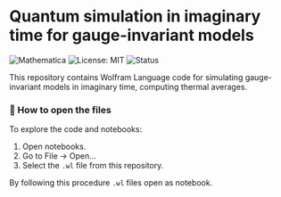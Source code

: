 # Quantum simulation in imaginary time for gauge-invariant models

![Mathematica](https://img.shields.io/badge/Mathematica-14.2-red?logo=wolfram)
![License: MIT](https://img.shields.io/badge/License-MIT-green.svg)
![Status](https://img.shields.io/badge/status-In%20Progress-yellow)

This repository contains Wolfram Language code for simulating gauge-invariant models in imaginary time, computing thermal averages.

### 🔹 How to open the files

To explore the code and notebooks:

1. Open notebooks.  
2. Go to File → Open...  
3. Select the `.wl` file from this repository.  

By following this procedure `.wl` files open as notebook.
